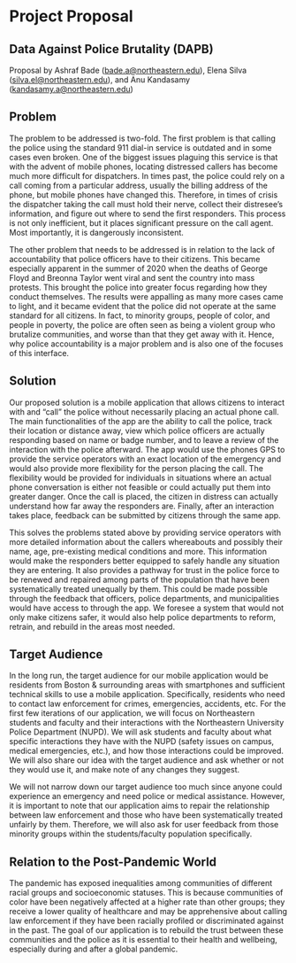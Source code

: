 # Project Proposal
## Data Against Police Brutality (DAPB)
Proposal by Ashraf Bade (bade.a@northeastern.edu), Elena Silva (silva.el@northeastern.edu), and Anu Kandasamy (kandasamy.a@northeastern.edu)

## Problem
The problem to be addressed is two-fold. The first problem is that calling the police using the standard 911 dial-in service is outdated and in some cases even broken. One of the biggest issues plaguing this service is that with the advent of mobile phones, locating distressed callers has become much more difficult for dispatchers. In times past, the police could rely on a call coming from a particular address, usually the billing address of the phone, but mobile phones have changed this. Therefore, in times of crisis the dispatcher taking the call must hold their nerve, collect their distresee’s information, and figure out where to send the first responders. This process is not only inefficient, but it places significant pressure on the call agent. Most importantly, it is dangerously inconsistent.

The other problem that needs to be addressed is in relation to the lack of accountability that police officers have to their citizens. This became especially apparent in the summer of 2020 when the deaths of George Floyd and Breonna Taylor went viral and sent the country into mass protests. This brought the police into greater focus regarding how they conduct themselves. The results were appalling as many more cases came to light, and it became evident that the police did not operate at the same standard for all citizens. In fact, to minority groups, people of color, and people in poverty, the police are often seen as being a violent group who brutalize communities, and worse than that they get away with it. Hence, why police accountability is a major problem and is also one of the focuses of this interface. 


## Solution
Our proposed solution is a mobile application that allows citizens to interact with and “call” the police without necessarily placing an actual phone call. The main functionalities of the app are the ability to call the police, track their location or distance away, view which police officers are actually responding based on name or badge number, and to leave a review of the interaction with the police afterward. The app would use the phones GPS to provide the service operators with an exact location of the emergency and would also provide more flexibility for the person placing the call. The flexibility would be provided for individuals in situations where an actual phone conversation is either not feasible or could actually put them into greater danger. Once the call is placed, the citizen in distress can actually understand how far away the responders are. Finally, after an interaction takes place, feedback can be submitted by citizens through the same app.

This solves the problems stated above by providing service operators with more detailed information about the callers whereabouts and possibly their name, age, pre-existing medical conditions and more. This information would make the responders better equipped to safely handle any situation they are entering. It also provides a pathway for trust in the police force to be renewed and repaired among parts of the population that have been systematically treated unequally by them. This could be made possible through the feedback that officers, police departments, and municipalities would have access to through the app. We foresee a system that would not only make citizens safer, it would also help police departments to reform, retrain, and rebuild in the areas most needed.

## Target Audience
In the long run, the target audience for our mobile application would be residents from Boston & surrounding areas with smartphones and sufficient technical skills to use a mobile application. Specifically, residents who need to contact law enforcement for crimes, emergencies, accidents, etc. For the first few iterations of our application, we will focus on Northeastern students and faculty and their interactions with the Northeastern University Police Department (NUPD). We will ask students and faculty about what specific interactions they have with the NUPD (safety issues on campus, medical emergencies, etc.), and how those interactions could be improved. We will also share our idea with the target audience and ask whether or not they would use it, and make note of any changes they suggest. 

We will not narrow down our target audience too much since anyone could experience an emergency and need police or medical assistance. However, it is important to note that our application aims to repair the relationship between law enforcement and those who have been systematically treated unfairly by them. Therefore, we will also ask for user feedback from those minority groups within the students/faculty population specifically.


## Relation to the Post-Pandemic World
The pandemic has exposed inequalities among communities of different racial groups and socioeconomic statuses. This is because communities of color have been negatively affected at a higher rate than other groups; they receive a lower quality of healthcare and may be apprehensive about calling law enforcement if they have been racially profiled or discriminated against in the past. The goal of our application is to rebuild the trust between these communities and the police as it is essential to their health and wellbeing, especially during and after a global pandemic.
